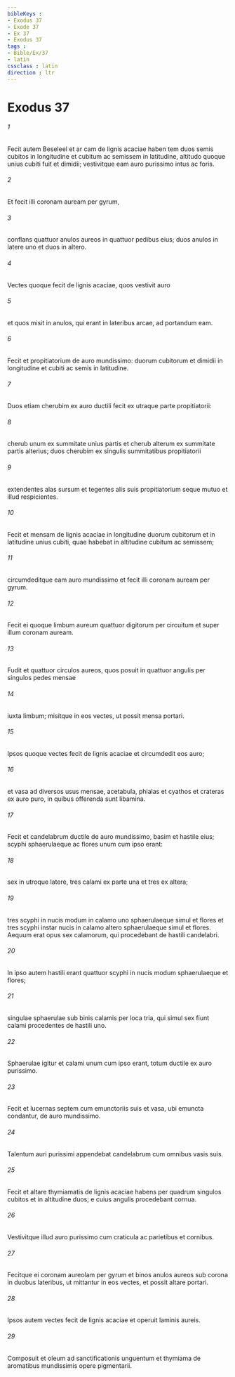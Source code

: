 ```yaml
---
bibleKeys : 
- Exodus 37
- Exode 37
- Ex 37
- Exodus 37
tags : 
- Bible/Ex/37
- latin
cssclass : latin
direction : ltr
---
```


# Exodus 37

###### 1
Fecit autem Beseleel et ar cam de lignis acaciae haben tem duos semis cubitos in longitudine et cubitum ac semissem in latitudine, altitudo quoque unius cubiti fuit et dimidii; vestivitque eam auro purissimo intus ac foris. 
###### 2
Et fecit illi coronam auream per gyrum, 
###### 3
conflans quattuor anulos aureos in quattuor pedibus eius; duos anulos in latere uno et duos in altero. 
###### 4
Vectes quoque fecit de lignis acaciae, quos vestivit auro 
###### 5
et quos misit in anulos, qui erant in lateribus arcae, ad portandum eam.
###### 6
Fecit et propitiatorium de auro mundissimo: duorum cubitorum et dimidii in longitudine et cubiti ac semis in latitudine. 
###### 7
Duos etiam cherubim ex auro ductili fecit ex utraque parte propitiatorii: 
###### 8
cherub unum ex summitate unius partis et cherub alterum ex summitate partis alterius; duos cherubim ex singulis summitatibus propitiatorii 
###### 9
extendentes alas sursum et tegentes alis suis propitiatorium seque mutuo et illud respicientes.
###### 10
Fecit et mensam de lignis acaciae in longitudine duorum cubitorum et in latitudine unius cubiti, quae habebat in altitudine cubitum ac semissem; 
###### 11
circumdeditque eam auro mundissimo et fecit illi coronam auream per gyrum. 
###### 12
Fecit ei quoque limbum aureum quattuor digitorum per circuitum et super illum coronam auream. 
###### 13
Fudit et quattuor circulos aureos, quos posuit in quattuor angulis per singulos pedes mensae 
###### 14
iuxta limbum; misitque in eos vectes, ut possit mensa portari. 
###### 15
Ipsos quoque vectes fecit de lignis acaciae et circumdedit eos auro; 
###### 16
et vasa ad diversos usus mensae, acetabula, phialas et cyathos et crateras ex auro puro, in quibus offerenda sunt libamina.
###### 17
Fecit et candelabrum ductile de auro mundissimo, basim et hastile eius; scyphi sphaerulaeque ac flores unum cum ipso erant: 
###### 18
sex in utroque latere, tres calami ex parte una et tres ex altera; 
###### 19
tres scyphi in nucis modum in calamo uno sphaerulaeque simul et flores et tres scyphi instar nucis in calamo altero sphaerulaeque simul et flores. Aequum erat opus sex calamorum, qui procedebant de hastili candelabri. 
###### 20
In ipso autem hastili erant quattuor scyphi in nucis modum sphaerulaeque et flores; 
###### 21
singulae sphaerulae sub binis calamis per loca tria, qui simul sex fiunt calami procedentes de hastili uno. 
###### 22
Sphaerulae igitur et calami unum cum ipso erant, totum ductile ex auro purissimo. 
###### 23
Fecit et lucernas septem cum emunctoriis suis et vasa, ubi emuncta condantur, de auro mundissimo. 
###### 24
Talentum auri purissimi appendebat candelabrum cum omnibus vasis suis.
###### 25
Fecit et altare thymiamatis de lignis acaciae habens per quadrum singulos cubitos et in altitudine duos; e cuius angulis procedebant cornua. 
###### 26
Vestivitque illud auro purissimo cum craticula ac parietibus et cornibus. 
###### 27
Fecitque ei coronam aureolam per gyrum et binos anulos aureos sub corona in duobus lateribus, ut mittantur in eos vectes, et possit altare portari. 
###### 28
Ipsos autem vectes fecit de lignis acaciae et operuit laminis aureis.
###### 29
Composuit et oleum ad sanctificationis unguentum et thymiama de aromatibus mundissimis opere pigmentarii.
